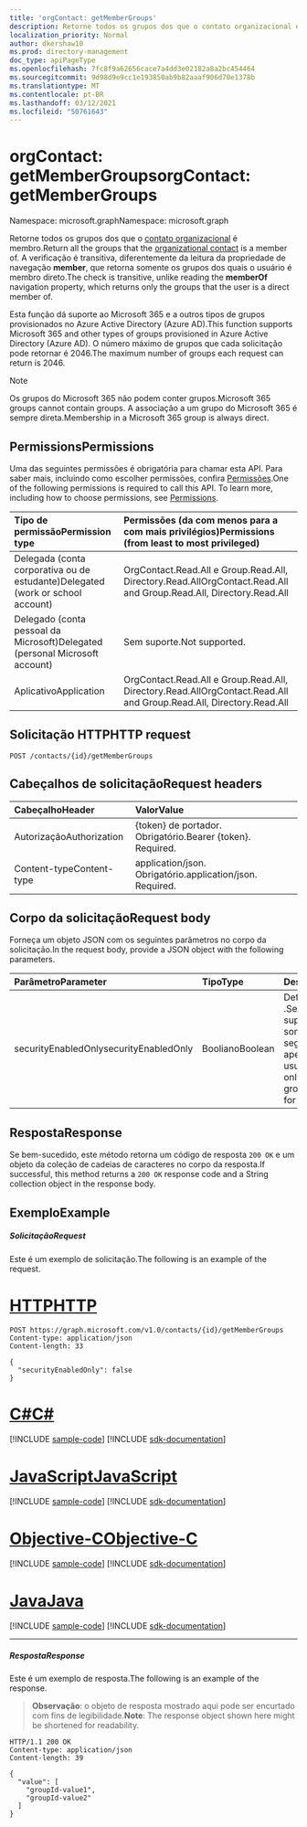 ```yaml
---
title: 'orgContact: getMemberGroups'
description: Retorne todos os grupos dos que o contato organizacional é membro.
localization_priority: Normal
author: dkershaw10
ms.prod: directory-management
doc_type: apiPageType
ms.openlocfilehash: 7fc8f9a62656cace7a4dd3e02182a8a2bc454464
ms.sourcegitcommit: 9d98d9e9cc1e193850ab9b82aaaf906d70e1378b
ms.translationtype: MT
ms.contentlocale: pt-BR
ms.lasthandoff: 03/12/2021
ms.locfileid: "50761643"
---
```

# <a name="orgcontact-getmembergroups"></a><span data-ttu-id="c9291-103">orgContact: getMemberGroups</span><span class="sxs-lookup"><span data-stu-id="c9291-103">orgContact: getMemberGroups</span></span>

<span data-ttu-id="c9291-104">Namespace: microsoft.graph</span><span class="sxs-lookup"><span data-stu-id="c9291-104">Namespace: microsoft.graph</span></span>

<span data-ttu-id="c9291-105">Retorne todos os grupos dos que o [contato organizacional](../resources/orgcontact.md) é membro.</span><span class="sxs-lookup"><span data-stu-id="c9291-105">Return all the groups that the [organizational contact](../resources/orgcontact.md) is a member of.</span></span> <span data-ttu-id="c9291-106">A verificação é transitiva, diferentemente da leitura da propriedade de navegação **member**, que retorna somente os grupos dos quais o usuário é membro direto.</span><span class="sxs-lookup"><span data-stu-id="c9291-106">The check is transitive, unlike reading the **memberOf** navigation property, which returns only the groups that the user is a direct member of.</span></span>

<span data-ttu-id="c9291-107">Esta função dá suporte ao Microsoft 365 e a outros tipos de grupos provisionados no Azure Active Directory (Azure AD).</span><span class="sxs-lookup"><span data-stu-id="c9291-107">This function supports Microsoft 365 and other types of groups provisioned in Azure Active Directory (Azure AD).</span></span> <span data-ttu-id="c9291-108">O número máximo de grupos que cada solicitação pode retornar é 2046.</span><span class="sxs-lookup"><span data-stu-id="c9291-108">The maximum number of groups each request can return is 2046.</span></span> 

>[!NOTE]
><span data-ttu-id="c9291-109">Os grupos do Microsoft 365 não podem conter grupos.</span><span class="sxs-lookup"><span data-stu-id="c9291-109">Microsoft 365 groups cannot contain groups.</span></span> <span data-ttu-id="c9291-110">A associação a um grupo do Microsoft 365 é sempre direta.</span><span class="sxs-lookup"><span data-stu-id="c9291-110">Membership in a Microsoft 365 group is always direct.</span></span>

## <a name="permissions"></a><span data-ttu-id="c9291-111">Permissions</span><span class="sxs-lookup"><span data-stu-id="c9291-111">Permissions</span></span>
<span data-ttu-id="c9291-p104">Uma das seguintes permissões é obrigatória para chamar esta API. Para saber mais, incluindo como escolher permissões, confira [Permissões](/graph/permissions-reference).</span><span class="sxs-lookup"><span data-stu-id="c9291-p104">One of the following permissions is required to call this API. To learn more, including how to choose permissions, see [Permissions](/graph/permissions-reference).</span></span>

|<span data-ttu-id="c9291-114">Tipo de permissão</span><span class="sxs-lookup"><span data-stu-id="c9291-114">Permission type</span></span>      | <span data-ttu-id="c9291-115">Permissões (da com menos para a com mais privilégios)</span><span class="sxs-lookup"><span data-stu-id="c9291-115">Permissions (from least to most privileged)</span></span>              |
|:--------------------|:---------------------------------------------------------|
|<span data-ttu-id="c9291-116">Delegada (conta corporativa ou de estudante)</span><span class="sxs-lookup"><span data-stu-id="c9291-116">Delegated (work or school account)</span></span> | <span data-ttu-id="c9291-117">OrgContact.Read.All e Group.Read.All, Directory.Read.All</span><span class="sxs-lookup"><span data-stu-id="c9291-117">OrgContact.Read.All and Group.Read.All, Directory.Read.All</span></span> |
|<span data-ttu-id="c9291-118">Delegado (conta pessoal da Microsoft)</span><span class="sxs-lookup"><span data-stu-id="c9291-118">Delegated (personal Microsoft account)</span></span> | <span data-ttu-id="c9291-119">Sem suporte.</span><span class="sxs-lookup"><span data-stu-id="c9291-119">Not supported.</span></span>    |
|<span data-ttu-id="c9291-120">Aplicativo</span><span class="sxs-lookup"><span data-stu-id="c9291-120">Application</span></span> | <span data-ttu-id="c9291-121">OrgContact.Read.All e Group.Read.All, Directory.Read.All</span><span class="sxs-lookup"><span data-stu-id="c9291-121">OrgContact.Read.All and Group.Read.All, Directory.Read.All</span></span> |

## <a name="http-request"></a><span data-ttu-id="c9291-122">Solicitação HTTP</span><span class="sxs-lookup"><span data-stu-id="c9291-122">HTTP request</span></span>
<!-- { "blockType": "ignored" } -->
```http
POST /contacts/{id}/getMemberGroups

```
## <a name="request-headers"></a><span data-ttu-id="c9291-123">Cabeçalhos de solicitação</span><span class="sxs-lookup"><span data-stu-id="c9291-123">Request headers</span></span>
| <span data-ttu-id="c9291-124">Cabeçalho</span><span class="sxs-lookup"><span data-stu-id="c9291-124">Header</span></span>       | <span data-ttu-id="c9291-125">Valor</span><span class="sxs-lookup"><span data-stu-id="c9291-125">Value</span></span> |
|:---------------|:----------|
| <span data-ttu-id="c9291-126">Autorização</span><span class="sxs-lookup"><span data-stu-id="c9291-126">Authorization</span></span>  |  <span data-ttu-id="c9291-p105">{token} de portador. Obrigatório.</span><span class="sxs-lookup"><span data-stu-id="c9291-p105">Bearer {token}. Required.</span></span> |
| <span data-ttu-id="c9291-129">Content-type</span><span class="sxs-lookup"><span data-stu-id="c9291-129">Content-type</span></span>   | <span data-ttu-id="c9291-p106">application/json. Obrigatório.</span><span class="sxs-lookup"><span data-stu-id="c9291-p106">application/json. Required.</span></span> |

## <a name="request-body"></a><span data-ttu-id="c9291-132">Corpo da solicitação</span><span class="sxs-lookup"><span data-stu-id="c9291-132">Request body</span></span>
<span data-ttu-id="c9291-133">Forneça um objeto JSON com os seguintes parâmetros no corpo da solicitação.</span><span class="sxs-lookup"><span data-stu-id="c9291-133">In the request body, provide a JSON object with the following parameters.</span></span>

| <span data-ttu-id="c9291-134">Parâmetro</span><span class="sxs-lookup"><span data-stu-id="c9291-134">Parameter</span></span>    | <span data-ttu-id="c9291-135">Tipo</span><span class="sxs-lookup"><span data-stu-id="c9291-135">Type</span></span>   |<span data-ttu-id="c9291-136">Descrição</span><span class="sxs-lookup"><span data-stu-id="c9291-136">Description</span></span>|
|:---------------|:--------|:----------|
|<span data-ttu-id="c9291-137">securityEnabledOnly</span><span class="sxs-lookup"><span data-stu-id="c9291-137">securityEnabledOnly</span></span>|<span data-ttu-id="c9291-138">Booliano</span><span class="sxs-lookup"><span data-stu-id="c9291-138">Boolean</span></span>|<span data-ttu-id="c9291-139">Definir como `false` .</span><span class="sxs-lookup"><span data-stu-id="c9291-139">Set to `false`.</span></span> <span data-ttu-id="c9291-140">Há suporte para retornar somente os grupos de segurança habilitados apenas para usuários.</span><span class="sxs-lookup"><span data-stu-id="c9291-140">Returning only security-enabled groups is supported for users only.</span></span>|

## <a name="response"></a><span data-ttu-id="c9291-141">Resposta</span><span class="sxs-lookup"><span data-stu-id="c9291-141">Response</span></span>

<span data-ttu-id="c9291-142">Se bem-sucedido, este método retorna um código de resposta `200 OK` e um objeto da coleção de cadeias de caracteres no corpo da resposta.</span><span class="sxs-lookup"><span data-stu-id="c9291-142">If successful, this method returns a `200 OK` response code and a String collection object in the response body.</span></span>

## <a name="example"></a><span data-ttu-id="c9291-143">Exemplo</span><span class="sxs-lookup"><span data-stu-id="c9291-143">Example</span></span>

##### <a name="request"></a><span data-ttu-id="c9291-144">Solicitação</span><span class="sxs-lookup"><span data-stu-id="c9291-144">Request</span></span>
<span data-ttu-id="c9291-145">Este é um exemplo de solicitação.</span><span class="sxs-lookup"><span data-stu-id="c9291-145">The following is an example of the request.</span></span>


# <a name="http"></a>[<span data-ttu-id="c9291-146">HTTP</span><span class="sxs-lookup"><span data-stu-id="c9291-146">HTTP</span></span>](#tab/http)
<!-- {
  "blockType": "request",
  "name": "orgcontact_getmembergroups"
}-->
```http
POST https://graph.microsoft.com/v1.0/contacts/{id}/getMemberGroups
Content-type: application/json
Content-length: 33

{
  "securityEnabledOnly": false
}
```
# <a name="c"></a>[<span data-ttu-id="c9291-147">C#</span><span class="sxs-lookup"><span data-stu-id="c9291-147">C#</span></span>](#tab/csharp)
[!INCLUDE [sample-code](../includes/snippets/csharp/orgcontact-getmembergroups-csharp-snippets.md)]
[!INCLUDE [sdk-documentation](../includes/snippets/snippets-sdk-documentation-link.md)]

# <a name="javascript"></a>[<span data-ttu-id="c9291-148">JavaScript</span><span class="sxs-lookup"><span data-stu-id="c9291-148">JavaScript</span></span>](#tab/javascript)
[!INCLUDE [sample-code](../includes/snippets/javascript/orgcontact-getmembergroups-javascript-snippets.md)]
[!INCLUDE [sdk-documentation](../includes/snippets/snippets-sdk-documentation-link.md)]

# <a name="objective-c"></a>[<span data-ttu-id="c9291-149">Objective-C</span><span class="sxs-lookup"><span data-stu-id="c9291-149">Objective-C</span></span>](#tab/objc)
[!INCLUDE [sample-code](../includes/snippets/objc/orgcontact-getmembergroups-objc-snippets.md)]
[!INCLUDE [sdk-documentation](../includes/snippets/snippets-sdk-documentation-link.md)]

# <a name="java"></a>[<span data-ttu-id="c9291-150">Java</span><span class="sxs-lookup"><span data-stu-id="c9291-150">Java</span></span>](#tab/java)
[!INCLUDE [sample-code](../includes/snippets/java/orgcontact-getmembergroups-java-snippets.md)]
[!INCLUDE [sdk-documentation](../includes/snippets/snippets-sdk-documentation-link.md)]

---


##### <a name="response"></a><span data-ttu-id="c9291-151">Resposta</span><span class="sxs-lookup"><span data-stu-id="c9291-151">Response</span></span>
<span data-ttu-id="c9291-152">Este é um exemplo de resposta.</span><span class="sxs-lookup"><span data-stu-id="c9291-152">The following is an example of the response.</span></span>
><span data-ttu-id="c9291-153">**Observação**: o objeto de resposta mostrado aqui pode ser encurtado com fins de legibilidade.</span><span class="sxs-lookup"><span data-stu-id="c9291-153">**Note**: The response object shown here might be shortened for readability.</span></span> 
<!-- {
  "blockType": "response",
  "truncated": true,
  "@odata.type": "string",
  "isCollection": true
} -->
```http
HTTP/1.1 200 OK
Content-type: application/json
Content-length: 39

{
  "value": [
    "groupId-value1",
    "groupId-value2"
  ]
}
```

<!-- uuid: 8fcb5dbc-d5aa-4681-8e31-b001d5168d79
2015-10-25 14:57:30 UTC -->
<!--
{
  "type": "#page.annotation",
  "description": "orgContact: getMemberGroups",
  "keywords": "",
  "section": "documentation",
  "tocPath": "",
  "suppressions": [
  ]
}
-->

